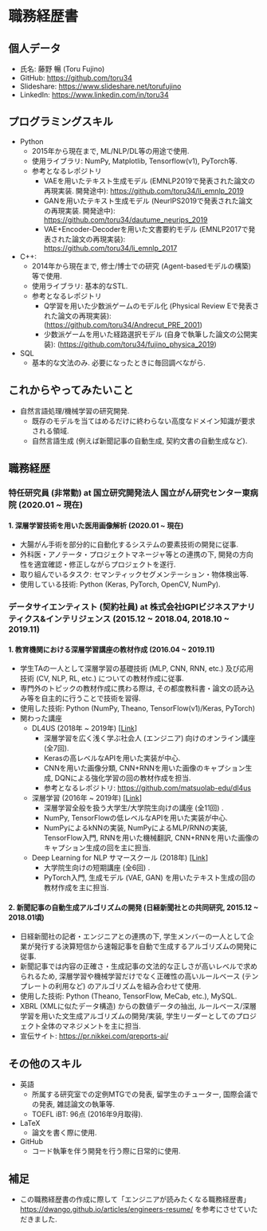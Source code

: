 # 職務経歴書

## 個人データ
- 氏名: 藤野 暢 (Toru Fujino)
- GitHub: https://github.com/toru34
- Slideshare: https://www.slideshare.net/torufujino
- LinkedIn: https://www.linkedin.com/in/toru34

## プログラミングスキル
- Python
    - 2015年から現在まで, ML/NLP/DL等の用途で使用.
    - 使用ライブラリ: NumPy, Matplotlib, Tensorflow(v1), PyTorch等.
    - 参考となるレポジトリ
        - VAEを用いたテキスト生成モデル (EMNLP2019で発表された論文の再現実装. 開発途中): https://github.com/toru34/li_emnlp_2019
        - GANを用いたテキスト生成モデル (NeurIPS2019で発表された論文の再現実装. 開発途中): https://github.com/toru34/dautume_neurips_2019
        - VAE+Encoder-Decoderを用いた文書要約モデル (EMNLP2017で発表された論文の再現実装): https://github.com/toru34/li_emnlp_2017
- C++:
    - 2014年から現在まで, 修士/博士での研究 (Agent-basedモデルの構築) 等で使用.
    - 使用ライブラリ: 基本的なSTL.
    - 参考となるレポジトリ
        - Q学習を用いた少数派ゲームのモデル化 (Physical Review Eで発表された論文の再現実装): (https://github.com/toru34/Andrecut_PRE_2001)
        - 少数派ゲームを用いた経路選択モデル (自身で執筆した論文の公開実装): (https://github.com/toru34/fujino_physica_2019)
- SQL
    - 基本的な文法のみ. 必要になったときに毎回調べながら.

## これからやってみたいこと
- 自然言語処理/機械学習の研究開発.
    - 既存のモデルを当てはめるだけに終わらない高度なドメイン知識が要求される領域.
    - 自然言語生成 (例えば新聞記事の自動生成, 契約文書の自動生成など).

## 職務経歴

### 特任研究員 (非常勤) at 国立研究開発法人 国立がん研究センター東病院 (2020.01 ~ 現在)

#### 1. 深層学習技術を用いた医用画像解析 (2020.01 ~ 現在)

- 大腸がん手術を部分的に自動化するシステムの要素技術の開発に従事.
- 外科医・アノテータ・プロジェクトマネージャ等との連携の下, 開発の方向性を適宜確認・修正しながらプロジェクトを遂行.
- 取り組んでいるタスク: セマンティックセグメンテーション・物体検出等.
- 使用している技術: Python (Keras, PyTorch, OpenCV, NumPy).

### データサイエンティスト (契約社員) at 株式会社IGPIビジネスアナリティクス&インテリジェンス (2015.12 ~ 2018.04, 2018.10 ~ 2019.11)

#### 1. 教育機関における深層学習講座の教材作成 (2016.04 ~ 2019.11)

- 学生TAの一人として深層学習の基礎技術 (MLP, CNN, RNN, etc.) 及び応用技術 (CV, NLP, RL, etc.) についての教材作成に従事.
- 専門外のトピックの教材作成に携わる際は, その都度教科書・論文の読み込み等を自主的に行うことで技術を習得.
- 使用した技術: Python (NumPy, Theano, TensorFlow(v1)/Keras, PyTorch)
- 関わった講座
    - DL4US (2018年 ~ 2019年) \[[Link](https://weblab.t.u-tokyo.ac.jp/dl4us/)\]
        - 深層学習を広く浅く学ぶ社会人 (エンジニア) 向けのオンライン講座 (全7回).
        - Kerasの高レベルなAPIを用いた実装が中心.
        - CNNを用いた画像分類, CNN+RNNを用いた画像のキャプション生成, DQNによる強化学習の回の教材作成を担当.
        - 参考となるレポジトリ: https://github.com/matsuolab-edu/dl4us
    - 深層学習 (2016年 ~ 2019年) \[[Link](https://deeplearning.jp/lectures/dlb2018/)]
        - 深層学習全般を扱う大学生/大学院生向けの講座 (全11回) .
        - NumPy, TensorFlowの低レベルなAPIを用いた実装が中心.
        - NumPyによるkNNの実装, NumPyによるMLP/RNNの実装, TensorFlow入門, RNNを用いた機械翻訳, CNN+RNNを用いた画像のキャプション生成の回を主に担当.
    - Deep Learning for NLP サマースクール (2018年) \[[Link](https://deeplearning.jp/deep-learning-for-nlp/)]
        - 大学院生向けの短期講座 (全6回) .
        - PyTorch入門, 生成モデル (VAE, GAN) を用いたテキスト生成の回の教材作成を主に担当.

#### 2. 新聞記事の自動生成アルゴリズムの開発 (日経新聞社との共同研究, 2015.12 ~ 2018.01頃)

- 日経新聞社の記者・エンジニアとの連携の下, 学生メンバーの一人として企業が発行する決算短信から速報記事を自動で生成するアルゴリズムの開発に従事.
- 新聞記事では内容の正確さ・生成記事の文法的な正しさが高いレベルで求められるため, 深層学習や機械学習だけでなく正確性の高いルールベース (テンプレートの利用など) のアルゴリズムを組み合わせて使用.
- 使用した技術: Python (Theano, TensorFlow, MeCab, etc.), MySQL.
- XBRL (XMLに似たデータ構造) からの数値データの抽出, ルールベース/深層学習を用いた文生成アルゴリズムの開発/実装, 学生リーダーとしてのプロジェクト全体のマネジメントを主に担当.
- 宣伝サイト: https://pr.nikkei.com/qreports-ai/

## その他のスキル
- 英語
    - 所属する研究室での定例MTGでの発表, 留学生のチューター, 国際会議での発表, 雑誌論文の執筆等.
    - TOEFL iBT: 96点 (2016年9月取得).
- LaTeX
    - 論文を書く際に使用.
- GitHub
    - コード執筆を伴う開発を行う際に日常的に使用.

## 補足
- この職務経歴書の作成に際して「エンジニアが読みたくなる職務経歴書」https://dwango.github.io/articles/engineers-resume/ を参考にさせていただきました.
